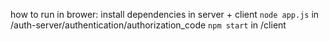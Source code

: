 how to run in brower:
install dependencies in server + client
`node app.js` in /auth-server/authentication/authorization_code
`npm start` in /client
